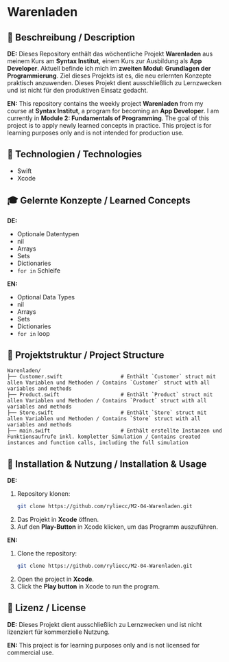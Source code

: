 # Warenladen

## 📌 Beschreibung / Description

**DE:**
Dieses Repository enthält das wöchentliche Projekt **Warenladen** aus meinem Kurs am **Syntax Institut**, einem Kurs zur Ausbildung als **App Developer**. Aktuell befinde ich mich im **zweiten Modul: Grundlagen der Programmierung**. Ziel dieses Projekts ist es, die neu erlernten Konzepte praktisch anzuwenden. Dieses Projekt dient ausschließlich zu Lernzwecken und ist nicht für den produktiven Einsatz gedacht.

**EN:**
This repository contains the weekly project **Warenladen** from my course at **Syntax Institut**, a program for becoming an **App Developer**. I am currently in **Module 2: Fundamentals of Programming**. The goal of this project is to apply newly learned concepts in practice. This project is for learning purposes only and is not intended for production use.

## 🚀 Technologien / Technologies

- Swift
- Xcode

## 🎓 Gelernte Konzepte / Learned Concepts

**DE:**
- Optionale Datentypen
- nil
- Arrays
- Sets
- Dictionaries
- `for in` Schleife

**EN:**
- Optional Data Types
- nil
- Arrays
- Sets
- Dictionaries
- `for in` loop

## 📂 Projektstruktur / Project Structure

```
Warenladen/
├── Customer.swift                   # Enthält `Customer` struct mit allen Variablen und Methoden / Contains `Customer` struct with all variables and methods
├── Product.swift                    # Enthält `Product` struct mit allen Variablen und Methoden / Contains `Product` struct with all variables and methods
├── Store.swift                      # Enthält `Store` struct mit allen Variablen und Methoden / Contains `Store` struct with all variables and methods
├── main.swift                       # Enthält erstellte Instanzen und Funktionsaufrufe inkl. kompletter Simulation / Contains created instances and function calls, including the full simulation
```

## 📖 Installation & Nutzung / Installation & Usage

**DE:**
1. Repository klonen:
   ```sh
   git clone https://github.com/ryliecc/M2-04-Warenladen.git
   ```
2. Das Projekt in **Xcode** öffnen.
3. Auf den **Play-Button** in Xcode klicken, um das Programm auszuführen.

**EN:**
1. Clone the repository:
   ```sh
   git clone https://github.com/ryliecc/M2-04-Warenladen.git
   ```
2. Open the project in **Xcode**.
3. Click the **Play button** in Xcode to run the program.

## 📜 Lizenz / License

**DE:**
Dieses Projekt dient ausschließlich zu Lernzwecken und ist nicht lizenziert für kommerzielle Nutzung.

**EN:**
This project is for learning purposes only and is not licensed for commercial use.
